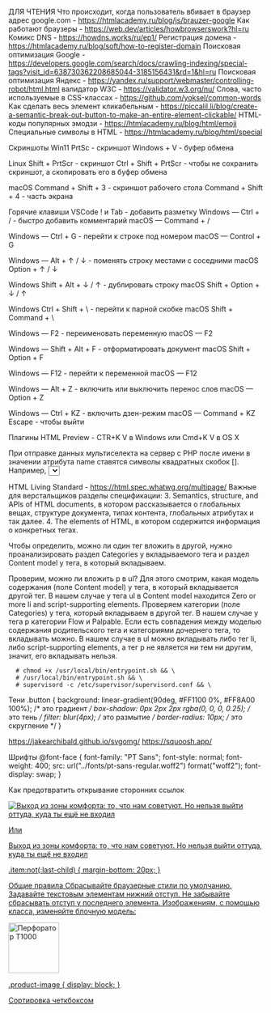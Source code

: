 ДЛЯ ЧТЕНИЯ
Что происходит, когда пользователь вбивает в браузер адрес google.com - https://htmlacademy.ru/blog/js/brauzer-google
Как работают браузеры - https://web.dev/articles/howbrowserswork?hl=ru
Комикс DNS - https://howdns.works/ru/ep1/
Регистрация домена - https://htmlacademy.ru/blog/soft/how-to-register-domain
Поисковая оптимизация Google - https://developers.google.com/search/docs/crawling-indexing/special-tags?visit_id=638730362208685044-3185156431&rd=1&hl=ru
Поисковая оптимизация Яндекс - https://yandex.ru/support/webmaster/controlling-robot/html.html
валидатор W3C - https://validator.w3.org/nu/
Слова, часто используемые в CSS-классах - https://github.com/yoksel/common-words
Как сделать весь элемент кликабельным - https://piccalil.li/blog/create-a-semantic-break-out-button-to-make-an-entire-element-clickable/
HTML-коды популярных эмодзи - https://htmlacademy.ru/blog/html/emoji
Специальные символы в HTML - https://htmlacademy.ru/blog/html/special

  <head>
    <meta charset="utf-8">
    <title>Главная страница</title>
    <link rel="preconnect" href="https://fonts.googleapis.com">
    <link rel="preconnect" href="https://fonts.gstatic.com" crossorigin>
    <link href="https://fonts.googleapis.com/css2?family=PT+Sans+Narrow:wght@400;700&family=PT+Sans:ital,wght@0,400;0,700;1,400;1,700&display=swap" rel="stylesheet">
    <link rel="stylesheet" href="styles/styles.css">
  </head>

Скриншоты
Win11
PrtSc - скриншот
Windows + V - буфер обмена

Linux
Shift + PrtScr - скриншот
Ctrl + Shift + PrtScr - чтобы не сохранить скриншот, а скопировать его в буфер обмена

macOS
Command + Shift + 3 - скриншот рабочего стола
Command + Shift + 4 - часть экрана

Горячие клавиши VSCode
! и Tab - добавить разметку
Windows — Ctrl + / - быстро добавить комментарий
macOS — Command + /

Windows — Ctrl + G - перейти к строке под номером
macOS — Control + G

Windows — Alt + ↑ / ↓ - поменять строку местами с соседними
macOS  Option + ↑ / ↓

Windows  Shift + Alt + ↓ / ↑ - дублировать строку
macOS  Shift + Option + ↓ / ↑

Windows  Ctrl + Shift + \ - перейти к парной скобке
macOS  Shift + Command + \

Windows — F2 - переименовать переменную
macOS — F2

Windows — Shift + Alt + F - отформатировать документ
macOS  Shift + Option + F

Windows — F12 - перейти к переменной
macOS — F12

Windows — Alt + Z - включить или выключить перенос слов
macOS — Option + Z

Windows — Ctrl + KZ - включить дзен-режим
macOS — Command + KZ
Escape - чтобы выйти

Плагины
HTML Preview - CTR+K V в Windows или Cmd+K V в OS X

При отправке данных мультиселекта на сервер с PHP после имени в значении атрибута name ставятся символы квадратных скобок []. Например, <select name="days[]">. Это необязательное требование для имени мультиселекта, а нужно только для корректной обработки данных в PHP.

HTML Living Standard - https://html.spec.whatwg.org/multipage/
Важные для верстальщиков разделы спецификации:
3. Semantics, structure, and APIs of HTML documents, в котором рассказывается о глобальных вещах, структуре документа, типах контента, глобальных атрибутах и так далее.
4. The elements of HTML, в котором содержится информация о конкретных тегах.

Чтобы определить, можно ли один тег вложить в другой, нужно проанализировать раздел Categories у вкладываемого тега и раздел Content model у тега, в который вкладываем.

Проверим, можно ли вложить p в ul?
Для этого смотрим, какая модель содержания (поле Content model) у тега, в который вкладывается другой тег. В нашем случае у тега ul в Content model находится Zero or more li and script-supporting elements.
Проверяем категории (поле Categories) у тега, который вкладываем в другой тег. В нашем случае у тега p категории Flow и Palpable.
Если есть совпадения между моделью содержания родительского тега и категориями дочернего тега, то вкладывать можно. В нашем случае в ul можно вкладывать либо тег li, либо script-supporting elements, а тег p не является ни тем ни другим, значит, его вкладывать нельзя.

      # chmod +x /usr/local/bin/entrypoint.sh && \
      # /usr/local/bin/entrypoint.sh && \
      # supervisord -c /etc/supervisor/supervisord.conf && \

Тени
.button {
  background: linear-gradient(90deg, #FF1100 0%, #FF8A00 100%); /*  это градиент  */
  box-shadow: 0px 2px 2px rgba(0, 0, 0, 0.25);                  /*  это тень  */
  filter: blur(4px);                                            /*  это размытие  */
  border-radius: 10px;                                          /*  это скругление  */
}


https://jakearchibald.github.io/svgomg/
https://squoosh.app/

Шрифты
@font-face {
  font-family: "PT Sans";
  font-style: normal;
  font-weight: 400;
  src: url("../fonts/pt-sans-regular.woff2") format("woff2");
  font-display: swap;
}

Как предотвратить открывание сторонних ссылок
<a class="button" href="https://t.me/htmlacademys" target="_blank" rel="noreferrer noopener">


<!-- Раз это картинка, с которой нельзя скопировать текст, и её содержание ускользнёт от ридеров и роботов, стоит написать для неё визуально или скрытый текст, или хороший `alt` -->

<img src="img/some-pic.jpg" alt="Выход из зоны комфорта: то, что нам советуют. Но нельзя выйти оттуда, куда ты ещё не входил">

Или

<p class="visually-hidden">Выход из зоны комфорта: то, что нам советуют. Но нельзя выйти оттуда, куда ты ещё не входил</p>


.item:not(:last-child) {
  margin-bottom: 20px;
}

Общие правила
Сбрасывайте браузерные стили по умолчанию.
Задавайте текстовым элементам нижний отступ.
Не забывайте сбрасывать отступ у последнего элемента.
Изображениям, с помощью класса, изменяйте блочную модель:

<img class="product-image" width="100" heigth="100" alt="Перфоратор Т1000">

.product-image {
  display: block;
}




Сортировка четкбоксом
<!DOCTYPE html>
<html lang="ru">
  <head>
    <meta charset="utf-8">
    <title>Сортировка элементов на CSS</title>
    <link href="" rel="stylesheet">
    <link href="style.css" rel="stylesheet">
    <style>
      .sort-list {
          display: flex;
          flex-direction: column;
        }

        .input-sort:checked ~ .sort-list {
          flex-direction: column-reverse;
        }

    </style>
  </head>
  <body class="subtle">
    <label for="sort">Сортировать по вкусу</label>
    <input type="checkbox" id="sort" name="sort" class="input-sort">
    <ol class="sort-list">
      <li><a href="/">Мясо</a></li>
      <li><a href="/">Рыба</a></li>
      <li><a href="/">Сметана</a></li>
      <li><a href="/">Молоко</a></li>
      <li><a href="/">Сыр</a></li>
    </ol>
  </body>
</html>


Sticky footer

html {
  height: 100%;
}

body {
  margin: 0;
  display: flex;
  flex-direction: column;
  min-height: 100%;
}

.main-container {
  flex-grow: 1;
}


img {
  max-width: 100%;
  height: auto;
}

В браузере Safari картинки могут слегка деформироваться даже после добавления им максимальной ширины и автоматической высоты. Проблему можно решить, обернув картинку в любой подходящий тег, например <figure> или <div>.

.visually-hidden {
  position: absolute;
  width: 1px;
  height: 1px;
  margin: -1px;
  padding: 0;
  border: 0;
  clip: rect(0 0 0 0);
  overflow: hidden;
}

Основные атрибуты, которые характерны для ссылок:

href="#" — собственно ссылка (на внешнюю страницу или якорь);
target="_blank" — цель, в этом значении — открытие в новом окне;
download — скачивание файла, на который ведёт ссылка;
rel="nofollow" — ссылка ведёт на материал, с которым поисковые роботы не должны ассоциировать ваш сайт. Комментарий Google по этому поводу;
lang="fr" — по ссылке контент на французском языке. Коды языков: IANA Language Subtag Registry;
hreflang="de" — означает, что по ссылке — дубликат страницы на немецком. Комментарий Google по этому поводу;
type="text/html" — указывает на MIME-тип материала по ссылке. Список MIME-типов.

a[href*="css"]       /* Применится к ссылкам, в URL которых есть сочетание букв css */
a[href^="https://"]  /* Применится к ссылкам, которые начинаются с https:// */
a[href$=".jpeg"]     /* Применится к ссылкам, которые заканчиваются на .jpeg */
a[type="image/jpeg"] /* Применится к ссылкам, которые помечены атрибутом type как jpeg или jpg */

a[href^="tel:"] {
  font-size: 16px;
  line-height: 32px;
  text-decoration: none;
  color: #000000;
}

a[href^="mailto:"] {
  font-size: 16px;
  line-height: 32px;
  color: #000000;
}

Порядок

a { color: red; }
a:visited { color: grey; }
a:hover { color: blue; }
a:active { background-color: yellow; }

Фокус выносим
a:focus { color: yellow;}

Стили к плейсхолдеру, если он указан в input
<input name="name" type="email" placeholder="example@example.com">

input:placeholder-shown {
    background-color: #FFEB3B;
    border: 2px solid #D28100;
    border-radius: 5px;
}

Стили для input где введен текст

input:not(:placeholder-shown) {
    background-color: #F2E1F5;
}

FOCUS, FOCUS-VISIBLE
-Прописываем значение для состояния :focus
-Проверяем, что поддерживается состояние :focus-visible
-Если поддерживаем, то отменяем значение для :focus
-Задаём значение для :focus-visible

1.Способ с переопределением :focus
/* Указываем значение для браузеров по умолчанию */
button:focus {
  outline: 2px solid #7691F8;
}

/* Для браузеров, которые поддерживают :focus-visible отключаем поведение :focus*/
button:focus:not(:focus-visible) {
  outline: none;
}

/* Прописываем поведение для :focus-visible */
button:focus-visible {
  outline: 3px solid #7691F8;


2.Подход прогрессивного улучшения через директиву @supports

/* Указываем значение для браузеров по умолчанию */
button:focus {
  outline: 2px solid #7691F8;
}

/* Проверяем поддержку свойства :focus-visible, если поддерживаем, то проваливаемся внутрь директивы */
@supports selector(:focus-visible) {

  /* Убираем фокус у элементов */
  button:focus {
    outline: none;
  }

  /* Задаём видимый фокус у элементов */
  button:focus-visible {
    outline: 3px solid #7691F8;
  }
}


3.Подход изящной деградации через директиву @supports и функцию selector()

/*  Указываем :focus-visible */
button:focus-visible {
  outline: 3px solid #7691F8;
  outline-offset: 3px;
}

/*  Проверяем поддержку :focus-visible, если НЕ поддерживаем, то проваливаемся внутрь директивы и прописываем :focus */
@supports not selector(:focus-visible) {
  button:focus {
    /* Fallback for browsers without :focus-visible support */
    outline: 3px solid #7691F8;
    outline-offset: 3px;
  }
}

SVG необходимые атрибуты
width="16"
height="16"
viewBox="0 0 16 16" (не удаляем viewBox в оптимизаторах)
aria-hidden="true" - чтобы не читала читалка
focusable="false" - чтобы таб не фокусировался

для path внутри svg укажем
fill="red" - для заполнения
stroke="blue" - для обрамления


Как вставить SVG
Иконка — растр:
  вставляем как фоновое изображение и обращаемся к дизайнеру за SVG
Если иконка векторная, то определяемся с тем какую функцию выполняет изображение и     выбираем один из вариантов:
  Если изображение является контеным — <img>
  Если изображение меняет состояния — инлайн-свг в разметку
  Если выполняет декоративную роль — вставляем свг фоном в CSS

Фавиконки
https://www.favicon-generator.org/
Для генерации фавиконок используйте сервис favicon-generator: экспортируйте из макета изображение фавиконки в формате PNG, добавьте это изображение в сервис генерации фавиконок, нажмите кнопку «Create favicon», а потом — ссылку «Download the generated favicon». Вы скачаете архив со всеми возможными вариантами фавиконок. Возьмите только favicon.ico, подключите к странице проекта.

<head>
  <link rel="icon" href="favicon.ico" sizes="32x32">
</head>


Задача contain — сохранить пропорции оригинальной картинки. При этом бокс заполнять не обязательно.
<img class="image" src="original.png" width="300" height="193" alt="Кексик">
.image {
  width: 500px;
  background-color: #ccc;
  object-fit: contain;
}

cover растянет картинку по всему боксу, но при этом сохранит пропорции картинки и обрежет всё, что не поместилось.
.image {
  width: 500px;
  background-color: #ccc;
  object-fit: cover;
}

Логотипы никогда не должны искажаться.
Для ситуаций, когда ограничена область показа и когда мы точно знаем, что изображение не должно изменяться, используйте object-fit: contain.


Как правильно вставлять SVG
https://htmlacademy.ru/blog/html/short-4
Первый способ. Первый и самый простой — элемент <img>, который размещается прямо в HTML-коде.
<img src="picture.svg"  alt="За стеклом" width="300px" height="200px">
Такой способ лучше всего подходит контентным изображениям, которым не нужно взаимодействие: логотипы, графики, схемы.
Минус в том, что в таком SVG не будут работать скрипты и любые попытки взаимодействия с элементами внутри обречены. Файл будет как за стеклом: смотреть можно, а трогать нельзя. Хотя внутри всё остальное прекрасно работает, включая CSS-анимации.

Второй способ
Второй способ — фоновая картинка в CSS. Причём неважно, зададите вы его элементу, псевдоэлементу или контентом вставите — результат будет таким же, как с <img>: за стеклом, но внутри что-то работает.
.picture {
  background-image:
    url(picture.svg);
}
Этот способ подходит для оформительской графики, которой не нужно взаимодействие: фоны, иконки и другая мелочь.

Третий способ
ретий способ — вставить содержимое SVG-файлов прямо на страницу, как любые другие теги. При таком способе подключения можно управлять стилями SVG через CSS.
<a class="navigation-link" href="#">
  <svg class="navigation-icon" width="20" height="19" fill="none" xmlns="http://www.w3.org/2000/svg">
    <path d="m19.026 17.05-3.71-3.7c1.002-1.3 1.704-3 1.704-4.9 0-4.4-3.61-8-8.023-8C4.585.45.975 4.15.975 8.55c0 4.4 3.61 8 8.022 8 1.805 0 3.51-.6 4.914-1.7l3.71 3.7 1.405-1.5Zm-10.029-2.5c-3.309 0-6.017-2.7-6.017-6s2.708-6 6.017-6c3.31 0 6.017 2.7 6.017 6s-2.707 6-6.017 6Z" fill="#000"/>
  </svg>
</a>
С таким SVG можно делать то же, что и с обычными HTML-элементами: стили, скрипты. Можно, например, менять цвет заливки при наведении или даже анимировать векторное изображение.
.navigation-icon {
  position: absolute;
  top: 0;
  right: 0;
  bottom: 0;
  left: 0;
  margin: auto;
  fill: #000000;
}
Атрибуты тега <svg>:

width — ширина в пикселях или процентах.

height — высота в пикселях или процентах.

viewBox — положение и размер области просмотра.

Значение fill отвечает за цвет изображения.

SVG гораздо больше, чем просто формат графики — это мы с вами уже поняли. Если хотите закопаться глубже, почитайте SVG — учебное руководство от MDN Web Docs.

В итоге: способов множество и все чем-то хороши. Выбирайте подходящий под ваши задачи.

9.1. Отслеживание фокуса на потомках

<div class="wrapper">
  <a href="">Ссылка</a>
</div>
.wrapper:focus-within {
  background-color: red;
}
Фон для .wrapper станет красного цвета, как только <a> получит фокус, так как .wrapper отслеживает все дочерние элементы в фокусе.

Примеры использования
Формы
:focus-within помогает выделить активную форму на сайте, когда выбран один из её инпутов.
<form class="form" action="#" method="post">
  <div>
    <label for="name">Введите имя:</label>
    <input id="name" type="text" name="name" placeholder="Иван">
  </div>
  <div>
    <label for="family">Введите фамилию:</label>
    <input id="family" type="text" name="family" placeholder="Иванов">
  </div>
</form>
.form {
  border: 1px solid;
  color: gray;
  padding: 4px;
}

.form:focus-within {
  background: #eee;
  color: black;
}

Подменю
Так как :focus-within отслеживает фокус не только на дочерних элементах, но и на самом элементе, то с его помощью можно легко сделать подменю доступным при навигации с клавиатуры при помощи tab.
<ul class="catalog">
  <li class="catalog-item">
    <a href="">Каталог</a>
    <ul class="subcatalog">
      <li><a href="">Виртуальная реальность</a></li>
      <li><a href="">Моноподы для селфи</a></li>
    </ul>
  </li>
  <li class="catalog-item"><a href="">Доставка</a></li>
  <li class="catalog-item"><a href="">Гарантия</a></li>
  <li class="catalog-item"><a href="">Контакты</a></li>
</ul>
.catalog-item:focus-within .subcatalog {
  display: block;
}

.subcatalog {
  display: none
}

О формах
https://htmlacademy.ru/blog/html/form-template

Не забываем про состояния блоков, чтобы понимать, с каким полем взаимодействует пользователь с клавиатуры.

Пропишем состояния:

:hover
:focus
:disabled
:invalid
Не забудем прописать оформление для блока :placeholder

* Hover, Focus */
.field:hover,
.field:focus {
  border-color: #af7842;
}

.field:focus {
  outline: 2px solid #dbb590;
}

/* Disabled */
.field:disabled,
.field:disabled:hover {
  color: #595959;
  background-color: #dbb590;
  border-color: #595959;
}

/* Invalid */
.field:invalid {
  box-shadow: none;
}

.field:focus:invalid {
  border-color: #ea5454;
}

/* Placeholder */
.field::placeholder {
  color: #dbdbdb;
  opacity: 1;

